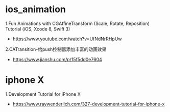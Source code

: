# ios_animation

1.Fun Animations with CGAffineTransform (Scale, Rotate, Reposition) Tutorial (iOS, Xcode 8, Swift 3)
 - https://www.youtube.com/watch?v=UfNdNrRHpUw
 
2.CATransition-给push控制器添加丰富的动画效果
 - https://www.jianshu.com/p/15f5dd0e7604


# iphone X
1.Development Tutorial for iPhone X
- https://www.raywenderlich.com/327-development-tutorial-for-iphone-x
